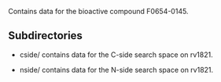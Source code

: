 Contains data for the bioactive compound F0654-0145.

## Subdirectories

- cside/ contains data for the C-side search space on rv1821.

- nside/ contains data for the N-side search space on rv1821.

